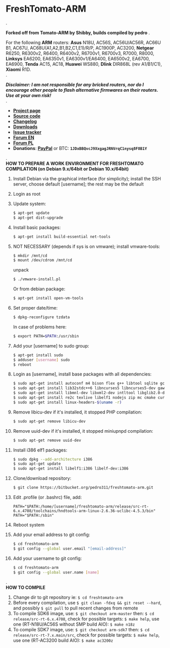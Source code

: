# **FreshTomato-ARM** #
.  
  
**Forked off from Tomato-ARM by Shibby, builds compiled by pedro**
.  
  
For the following **ARM** routers: **Asus** N18U, AC56S, AC56U/AC56R, AC66U B1, AC67U, AC68U(A1,A2,B1,B2,C1,E1)/R/P, AC1900P, AC3200, **Netgear** R6250, R6300v2, R6400, R6400v2, R6700v1, R6700v3, R7000, R8000, **Linksys** EA6200, EA6350v1, EA6300v1/EA6400, EA6500v2, EA6700, EA6900, **Tenda** AC15, AC18, **Huawei** WS880, **Dlink** DIR868L (rev A1/B1/C1), **Xiaomi** R1D.  
.  
  
***Disclaimer: I am not responsible for any bricked routers, nor do I encourage other people to flash alternative firmwares on their routers. Use at your own risk!***  
.  
  
- [**Project page**](https://freshtomato.org/)
- [**Source code**](https://bitbucket.org/pedro311/freshtomato-arm/commits/all)
- [**Changelog**](https://bitbucket.org/pedro311/freshtomato-arm/src/arm-master/CHANGELOG)
- [**Downloads**](https://freshtomato.org/downloads)
- [**Issue tracker**](https://bitbucket.org/pedro311/freshtomato-arm/issues?status=new&status=open)
- [**Forum EN**](https://www.linksysinfo.org/)
- [**Forum PL**](https://openlinksys.info/forum/)
- **Donations**: [**PayPal**](https://www.paypal.com/cgi-bin/webscr?cmd=_s-xclick&hosted_button_id=B4FDH9TH6Z8FU)  or  BTC: **`1JDxBBQvcJ9XxgagJRNVrqC1nysq8F8B1Y`**  
  
.  
**HOW TO PREPARE A WORK ENVIRONMENT FOR FRESHTOMATO COMPILATION (on Debian 9.x/64bit or Debian 10.x/64bit)**
  
1. Install Debian via the graphical interface (for simplicity); install the SSH server, choose default [username]; the rest may be the default
  
2. Login as root
  
3. Update system:
    ```sh
    $ apt-get update
    $ apt-get dist-upgrade
    ```
  
4. Install basic packages:
    ```sh
    $ apt-get install build-essential net-tools
    ```
  
5. NOT NECESSARY (depends if sys is on vmware); install vmware-tools:
    ```sh
    $ mkdir /mnt/cd
    $ mount /dev/cdrom /mnt/cd
    ```
    unpack  
    ```sh
    $ ./vmware-install.pl
    ```
    Or from debian package:  
    ```sh
    $ apt-get install open-vm-tools
    ```
  
6. Set proper date/time:
    ```sh
    $ dpkg-reconfigure tzdata
    ```
    In case of problems here:
    ```sh
    $ export PATH=$PATH:/usr/sbin
    ```
  
7. Add your [username] to sudo group:
    ```sh
    $ apt-get install sudo
    $ adduser [username] sudo
    $ reboot
    ```
  
8. Login as [username], install base packages with all dependencies:
    ```sh
    $ sudo apt-get install autoconf m4 bison flex g++ libtool sqlite gcc binutils patch bzip2 make gettext unzip zlib1g-dev libc6 gperf automake groff
    $ sudo apt-get install lib32stdc++6 libncurses5 libncurses5-dev gawk gitk zlib1g-dev autopoint shtool autogen mtd-utils gcc-multilib gconf-editor lib32z1-dev pkg-config libssl-dev automake1.11
    $ sudo apt-get install libmnl-dev libxml2-dev intltool libglib2.0-dev libstdc++5 texinfo dos2unix xsltproc libnfnetlink0 libcurl4-openssl-dev libgtk2.0-dev libnotify-dev libevent-dev git
    $ sudo apt-get install re2c texlive libelf1 nodejs zip mc cmake curl
    $ sudo apt-get install linux-headers-$(uname -r)
    ```
  
9. Remove libicu-dev if it's installed, it stopped PHP compilation:
    ```sh
    $ sudo apt-get remove libicu-dev
    ```
  
10. Remove uuid-dev if it's installed, it stopped miniupnpd compilation:
    ```sh
    $ sudo apt-get remove uuid-dev
    ```
  
11. Install i386 elf1 packages:
    ```sh
    $ sudo dpkg --add-architecture i386
    $ sudo apt-get update
    $ sudo apt-get install libelf1:i386 libelf-dev:i386
    ```
  
12. Clone/download repository:
    ```sh
    $ git clone https://bitbucket.org/pedro311/freshtomato-arm.git
    ```
  
13. Edit .profile (or .bashrc) file, add:
    ```text
    PATH="$PATH:/home/[username]/freshtomato-arm/release/src-rt-6.x.4708/toolchains/hndtools-arm-linux-2.6.36-uclibc-4.5.3/bin"
    PATH="$PATH:/sbin"
    ```
  
14. Reboot system
  
15. Add your email address to git config:
    ```sh
    $ cd freshtomato-arm
    $ git config --global user.email "[email-address]"
    ```
  
16. Add your username to git config:
    ```sh
    $ cd freshtomato-arm
    $ git config --global user.name [name]
    ```
  
.  
**HOW TO COMPILE**
  
1. Change dir to git repository ie: ```$ cd freshtomato-arm```
2. Before every compilation, use ```$ git clean -fdxq && git reset --hard```, and possibly ```$ git pull``` to pull recent changes from remote
3. To compile SDK6 image, use: ```$ git checkout arm-master``` then: ```$ cd release/src-rt-6.x.4708```, check for possible targets: ```$ make help```, use one (RT-N18U/AC56S without SMP build AIO): ```$ make n18z```
4. To compile SDK7 image, use: ```$ git checkout arm-sdk7``` then: ```$ cd release/src-rt-7.x.main/src```, check for possible targets: ```$ make help```, use one (RT-AC3200 build AIO): ```$ make ac3200z```
  
